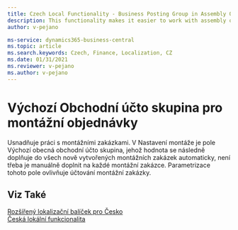 ```yaml
---
title: Czech Local Functionality - Business Posting Group in Assembly Orders | Microsoft Docs
description: This functionality makes it easier to work with assembly orders.
author: v-pejano

ms-service: dynamics365-business-central
ms.topic: article
ms.search.keywords: Czech, Finance, Localization, CZ
ms.date: 01/31/2021
ms.reviewer: v-pejano
ms.author: v-pejano
---
```


# Výchozí Obchodní účto skupina pro montážní objednávky
Usnadňuje práci s montážními zakázkami. V Nastavení montáže je pole Výchozí obecná obchodní účto skupina, jehož hodnota se následně doplňuje do všech nově vytvořených montážních zakázek automaticky, není třeba je manuálně doplnit na každé montážní zakázce. Parametrizace tohoto pole ovlivňuje účtování montážní zakázky.

## Viz Také
  
[Rozšířený lokalizační balíček pro Česko](ui-extensions-advanced-localization-pack-cz.md)  
[Česká lokální funkcionalita](czech-local-functionality.md)  
